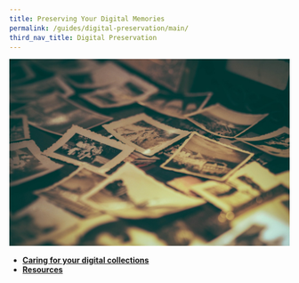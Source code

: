 ```yaml
---
title: Preserving Your Digital Memories
permalink: /guides/digital-preservation/main/
third_nav_title: Digital Preservation
---
```

<img src="/images/digital-preservation/Digital-preservation-resources-banner.jpg" alt="digital preservation banner" style="width:800px;" />


* [**Caring for your digital collections**](/guides/digital-preservation/main/info-guide)
* [**Resources**](/guides/digital-preservation/main/resources)
